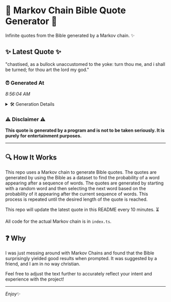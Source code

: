 # 📖 Markov Chain Bible Quote Generator 📖

Infinite quotes from the Bible generated by a Markov chain. ✨

## ✨ Latest Quote ✨
"chastised, as a bullock unaccustomed to the yoke: turn thou me, and i shall be turned; for thou art the lord my god."

### ⏰ Generated At
*8:56:04 AM*

<details>
    <summary>🛠️ Generation Details</summary>
    <p>
        <strong>🌱 Seed:</strong> chastised,<br>
        <strong>🔄 Iterations:</strong> 22<br>
        <strong>📜 Context History:</strong><br>[ chastised, ]: as<br>[ chastised,, as ]: a<br>[ chastised,, as, a ]: bullock<br>[ chastised,, as, a, bullock ]: unaccustomed<br>[ chastised,, as, a, bullock, unaccustomed ]: to<br>[ chastised,, as, a, bullock, unaccustomed, to ]: the<br>[ as, a, bullock, unaccustomed, to, the ]: yoke:<br>[ a, bullock, unaccustomed, to, the, yoke: ]: turn<br>[ bullock, unaccustomed, to, the, yoke:, turn ]: thou<br>[ unaccustomed, to, the, yoke:, turn, thou ]: me,<br>[ to, the, yoke:, turn, thou, me, ]: and<br>[ the, yoke:, turn, thou, me,, and ]: i<br>[ yoke:, turn, thou, me,, and, i ]: shall<br>[ turn, thou, me,, and, i, shall ]: be<br>[ thou, me,, and, i, shall, be ]: turned;<br>[ me,, and, i, shall, be, turned; ]: for<br>[ and, i, shall, be, turned;, for ]: thou<br>[ i, shall, be, turned;, for, thou ]: art<br>[ shall, be, turned;, for, thou, art ]: the<br>[ be, turned;, for, thou, art, the ]: lord<br>[ turned;, for, thou, art, the, lord ]: my<br>[ for, thou, art, the, lord, my ]: god.<br>
    </p>
</details>

### ⚠️ Disclaimer ⚠️
**This quote is generated by a program and is not to be taken seriously. It is purely for entertainment purposes.**

---

## 🔍 How It Works

This repo uses a Markov chain to generate Bible quotes. The quotes are generated by using the Bible as a dataset to find the probability of a word appearing after a sequence of words. The quotes are generated by starting with a random word and then selecting the next word based on the probability of it appearing after the current sequence of words. This process is repeated until the desired length of the quote is reached.

This repo will update the latest quote in this README every 10 minutes. ⏳

All code for the actual Markov chain is in `index.ts`.

## ❓ Why

I was just messing around with Markov Chains and found that the Bible surprisingly yielded good results when prompted. 
It was suggested by a friend, and I am in no way christian.

Feel free to adjust the text further to accurately reflect your intent and experience with the project!

---

*Enjoy*✨

